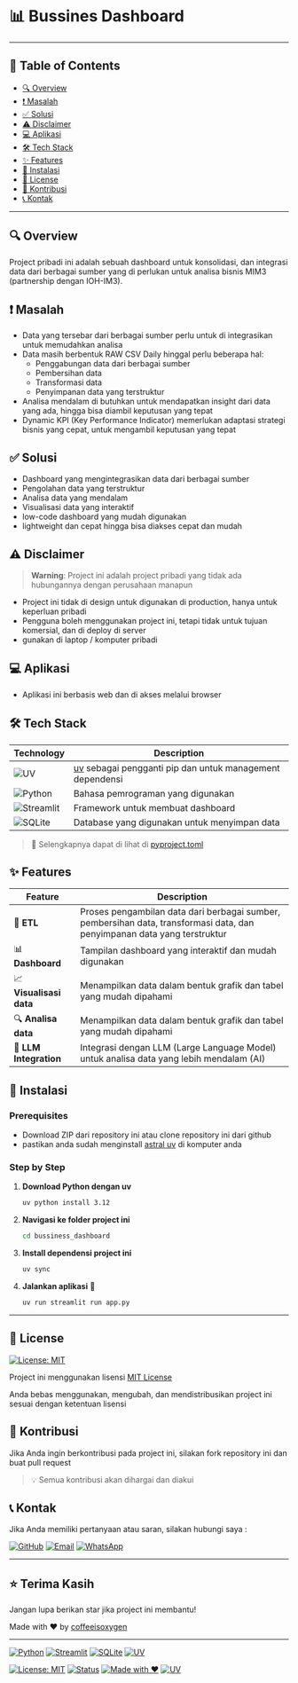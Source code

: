# 📊 Bussines Dashboard

---

## 📑 Table of Contents

- [🔍 Overview](#-overview)
- [❗ Masalah](#-masalah)
- [✅ Solusi](#-solusi)
- [⚠️ Disclaimer](#️-disclaimer)
- [💻 Aplikasi](#-aplikasi)
- [🛠️ Tech Stack](#️-tech-stack)
- [✨ Features](#-features)
- [🚀 Instalasi](#-instalasi)
- [📜 License](#-license)
- [🤝 Kontribusi](#-kontribusi)
- [📞 Kontak](#-kontak)

---

## 🔍 Overview

Project pribadi ini adalah sebuah dashboard untuk konsolidasi, dan integrasi data dari berbagai sumber yang di perlukan untuk analisa bisnis MIM3 (partnership dengan IOH-IM3).

## ❗ Masalah

- Data yang tersebar dari berbagai sumber perlu untuk di integrasikan untuk memudahkan analisa
- Data masih berbentuk RAW CSV Daily hinggal perlu beberapa hal:
  - Penggabungan data dari berbagai sumber
  - Pembersihan data
  - Transformasi data
  - Penyimpanan data yang terstruktur
- Analisa mendalam di butuhkan untuk mendapatkan insight dari data yang ada, hingga bisa diambil keputusan yang tepat
- Dynamic KPI (Key Performance Indicator) memerlukan adaptasi strategi bisnis yang cepat, untuk mengambil keputusan yang tepat

## ✅ Solusi

- Dashboard yang mengintegrasikan data dari berbagai sumber
- Pengolahan data yang terstruktur
- Analisa data yang mendalam
- Visualisasi data yang interaktif
- low-code dashboard yang mudah digunakan
- lightweight dan cepat hingga bisa diakses cepat dan mudah

## ⚠️ Disclaimer

> **Warning**: Project ini adalah project pribadi yang tidak ada hubungannya dengan perusahaan manapun

- Project ini tidak di design untuk digunakan di production, hanya untuk keperluan pribadi
- Pengguna boleh menggunakan project ini, tetapi tidak untuk tujuan komersial, dan di deploy di server
- gunakan di laptop / komputer pribadi

## 💻 Aplikasi

- Aplikasi ini berbasis web dan di akses melalui browser

## 🛠️ Tech Stack

| Technology | Description |
|------------|-------------|
| ![UV](https://img.shields.io/badge/UV-Package_Manager-purple?style=flat-square) | [uv](https://docs.astral.sh/uv/) sebagai pengganti pip dan untuk management dependensi |
| ![Python](https://img.shields.io/badge/Python-3.12+-3776AB?style=flat-square&logo=python&logoColor=white) | Bahasa pemrograman yang digunakan |
| ![Streamlit](https://img.shields.io/badge/Streamlit-Framework-FF4B4B?style=flat-square&logo=streamlit&logoColor=white) | Framework untuk membuat dashboard |
| ![SQLite](https://img.shields.io/badge/SQLite-Database-003B57?style=flat-square&logo=sqlite&logoColor=white) | Database yang digunakan untuk menyimpan data |

> 📝 Selengkapnya dapat di lihat di [pyproject.toml](pyproject.toml)

## ✨ Features

| Feature | Description |
|---------|-------------|
| 🔄 **ETL** | Proses pengambilan data dari berbagai sumber, pembersihan data, transformasi data, dan penyimpanan data yang terstruktur |
| 📊 **Dashboard** | Tampilan dashboard yang interaktif dan mudah digunakan |
| 📈 **Visualisasi data** | Menampilkan data dalam bentuk grafik dan tabel yang mudah dipahami |
| 🔍 **Analisa data** | Menampilkan data dalam bentuk grafik dan tabel yang mudah dipahami |
| 🤖 **LLM Integration** | Integrasi dengan LLM (Large Language Model) untuk analisa data yang lebih mendalam (AI) |

## 🚀 Instalasi

### Prerequisites

- Download ZIP dari repository ini atau clone repository ini dari github
- pastikan anda sudah menginstall [astral uv](https://docs.astral.sh/uv/) di komputer anda

### Step by Step

1. **Download Python dengan uv**

   ```bash
   uv python install 3.12
   ```

2. **Navigasi ke folder project ini**

   ```bash
   cd bussiness_dashboard
   ```

3. **Install dependensi project ini**

   ```bash
   uv sync
   ```

4. **Jalankan aplikasi** 🎉

   ```bash
   uv run streamlit run app.py
   ```

---

## 📜 License

[![License: MIT](https://img.shields.io/badge/License-MIT-yellow.svg?style=for-the-badge)](LICENSE)

Project ini menggunakan lisensi [MIT License](LICENSE)

Anda bebas menggunakan, mengubah, dan mendistribusikan project ini sesuai dengan ketentuan lisensi

## 🤝 Kontribusi

Jika Anda ingin berkontribusi pada project ini, silakan fork repository ini dan buat pull request

> 💡 Semua kontribusi akan dihargai dan diakui

## 📞 Kontak

Jika Anda memiliki pertanyaan atau saran, silakan hubungi saya :

[![GitHub](https://img.shields.io/badge/GitHub-100000?style=for-the-badge&logo=github&logoColor=white)](https://github.com/coffeeisoxygen) [![Email](https://img.shields.io/badge/Email-D14836?style=for-the-badge&logo=gmail&logoColor=white)](mailto:hasanmaki.ahmad@gmail.com) [![WhatsApp](https://img.shields.io/badge/WhatsApp-25D366?style=for-the-badge&logo=whatsapp&logoColor=white)](https://wa.me/6285777076575)

---

## ⭐ Terima Kasih

Jangan lupa berikan star jika project ini membantu!

Made with ❤️ by [coffeeisoxygen](https://github.com/coffeeisoxygen)

---

[![Python](https://img.shields.io/badge/Python-3.12+-3776AB?style=for-the-badge&logo=python&logoColor=white)](https://python.org) [![Streamlit](https://img.shields.io/badge/Streamlit-FF4B4B?style=for-the-badge&logo=streamlit&logoColor=white)](https://streamlit.io) [![SQLite](https://img.shields.io/badge/SQLite-003B57?style=for-the-badge&logo=sqlite&logoColor=white)](https://sqlite.org) [![UV](https://img.shields.io/badge/UV-Package_Manager-purple?style=for-the-badge)](https://docs.astral.sh/uv/)

[![License: MIT](https://img.shields.io/badge/License-MIT-yellow.svg?style=for-the-badge)](LICENSE) [![Status](https://img.shields.io/badge/Status-Active-brightgreen?style=for-the-badge)](https://github.com/coffeeisoxygen/bussiness_dashboard) [![Made with ❤️](https://img.shields.io/badge/Made%20with-❤️-red?style=for-the-badge)](https://github.com/coffeeisoxygen)
[![UV](https://img.shields.io/badge/UV-Package_Manager-purple?style=for-the-badge)](https://docs.astral.sh/uv/)
